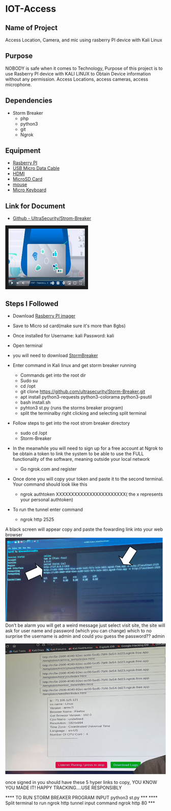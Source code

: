 # IOT-Access

## Name of Project
Access Location, Camera, and mic using rasberry PI device with Kali Linux

## Purpose
NOBODY is safe when it comes to Technology, Purpose of this project is to use Rasberry PI device with KALI LINUX to Obtain Device information without any permission. Access Locations, access cameras, access microphone.

## Dependencies 
* Storm Breaker
  * php
  * python3
  * git
  * Ngrok

## Equipment
* [Rasberry PI](https://www.amazon.com/Raspberry-Pi-4-4G-Model/dp/B081YD3VL5/ref=sr_1_14?crid=36AFWDBCXWU86&keywords=rasberry+pi+4%2B&qid=1683306173&sprefix=rasberry%2Caps%2C275&sr=8-14&ufe=app_do%3Aamzn1.fos.f5122f16-c3e8-4386-bf32-63e904010ad0)
* [USB Micro Data Cable](https://www.amazon.com/AmazonBasics-Male-Micro-Cable-Black/dp/B0711PVX6Z/ref=sr_1_1_ffob_sspa?crid=DO75SIR3SOBU&keywords=micro+usb+data+cable&qid=1678902219&sprefix=Micro+USB+data%2Caps%2C119&sr=8-1-spons&psc=1&spLa=ZW5jcnlwdGVkUXVhbGlmaWVyPUEyODVZTFRIVTQ3WFhUJmVuY3J5cHRlZElkPUEwMDU4NDczMkU3RTJKNllMTkpJSCZlbmNyeXB0ZWRBZElkPUEwMTg1MTU1MjBZR042R1ZLNTUzUCZ3aWRnZXROYW1lPXNwX2F0ZiZhY3Rpb249Y2xpY2tSZWRpcmVjdCZkb05vdExvZ0NsaWNrPXRydWU=)
*  [HDMI](https://www.amazon.com/AmazonBasics-High-Speed-HDMI-Cable-1-Pack/dp/B014I8SIJY/ref=sr_1_1_ffob_sspa?crid=15PE2GIND6GN4&keywords=hdmi&qid=1683307963&sprefix=hdmi%2Caps%2C305&sr=8-1-spons&spLa=ZW5jcnlwdGVkUXVhbGlmaWVyPUFDUjVYN003R0FLNTgmZW5jcnlwdGVkSWQ9QTAxMTAxMjgyT1dVMU5GMjM0NjBRJmVuY3J5cHRlZEFkSWQ9QTEwMzMyMTgySkxBWkpYUFFQUElBJndpZGdldE5hbWU9c3BfYXRmJmFjdGlvbj1jbGlja1JlZGlyZWN0JmRvTm90TG9nQ2xpY2s9dHJ1ZQ&th=1)
*  [MicroSD Card](https://www.amazon.com/SanDisk-2-Pack-microSDHC-Memory-2x32GB/dp/B08J4HJ98L/ref=sr_1_3?crid=KB3HHVZ44PIC&keywords=micro+sd+card+32gb&qid=1683308044&sprefix=micro+sd+%2Caps%2C257&sr=8-3)
*  [mouse](https://www.amazon.com/Wireless-YOOSO-Computer-Adjustable-Ergonomic/dp/B094QH5MWN/ref=sr_1_2_sspa?crid=17O5QS2YNRBMR&keywords=mouse&qid=1683308190&sprefix=mouse%2Caps%2C416&sr=8-2-spons&psc=1&spLa=ZW5jcnlwdGVkUXVhbGlmaWVyPUFQSTAxSkFRRUJJNzgmZW5jcnlwdGVkSWQ9QTAzOTQyMzQxRUY4QUQ1VkJKRDJLJmVuY3J5cHRlZEFkSWQ9QTA2OTU4ODEzNlY1Q1FYQTFSTDRCJndpZGdldE5hbWU9c3BfYXRmJmFjdGlvbj1jbGlja1JlZGlyZWN0JmRvTm90TG9nQ2xpY2s9dHJ1ZQ==)
*  [Micro Keyboard](https://www.amazon.com/Backlit-Keyboard-Touchpad-Wireless-Multimedia/dp/B07QNPX8C2/ref=sr_1_9?crid=3DQ1JCBQSRLBM&keywords=micro+keyboard&qid=1683308256&sprefix=micro+keyboard%2Caps%2C269&sr=8-9)
## Link for Document
- [Github - UltraSecurity/Strom-Breaker](https://github.com/ultrasecurity/Storm-Breaker)
<!--(https://www.youtube.com/watch?v=h_f9lB4i-LA)-->

<a href="https://www.youtube.com/watch?v=h_f9lB4i-LA" target="_blank"><img src="https://github.com/Kenielmc/IOT-Access/blob/main/Screenshot%202023-05-05%20132309.png" 
alt="IMAGE ALT TEXT HERE" width="240" height="180" border="10" /></a>

## Steps I Followed
* Download [Rasberry PI imager](https://www.raspberrypi.com/software/)

* Save to Micro sd card(make sure it's more than 8gbs)

* Once installed for Username: kali Password: kali

* Open terminal

* you will need to download [StormBreaker](https://github.com/ultrasecurity/Storm-Breaker)

* Enter command in Kali linux and get storm breaker running 
  * Commands get into the root dir
  * Sudo su
  * cd /opt
  * git clone https://github.com/ultrasecurity/Storm-Breaker.git
  * apt install python3-requests python3-colorama python3-psutil
  * bash install.sh
  * pyhton3 st.py (runs the storms breaker program)
  * split the terminalby right clicking and selecting split terminal
  
* Follow steps to get into the root strom breaker directory
  * sudo cd /opt
  * Storm-Breaker

* In the meanwhile you will need to sign up for a free account at Ngrok to be obtain a token to link the system to be able to use the FULL functionality of the software, meaning outside your local network
  * Go ngrok.com and register
* Once done you will copy your token and paste it to the second terminal. Your command should look like this
  * ngrok authtoken XXXXXXXXXXXXXXXXXXXXXXX( the x represents your personal authtoken)
  
* To run the tunnel enter command 
  * ngrok http 2525

A black screen will appear copy and paste the fowarding link into your web browser 
![ESP32 Flash Download Tool](https://github.com/Kenielmc/IOT-Access/blob/main/Screenshot%202023-05-06%20144214.png "Logo Title Text 1")
Don’t be alarm you will get a weird message just select visit site, the site will ask for user name and password (which you can change) which to no surprise the username is admin and could you guess the password?? admin

![ESP32 Flash Download Tool](https://github.com/Kenielmc/IOT-Access/blob/main/Screenshot%202023-05-06%20144703.png "Logo Title Text 1")

once signed in you should have these 5 hyper links to copy, YOU KNOW YOU MADE IT! HAPPY TRACKING….USE RESPONSIBLY

**** TO RUN STORM BREAKER PROGRAM INPUT python3 st.py ***
**** Split terminal to run ngrok http tunnel input command ngrok http 80 ***



 
  
